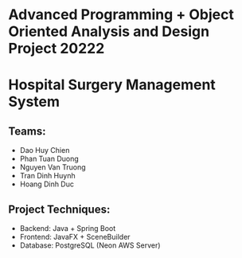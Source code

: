 # Advanced Programming + Object Oriented Analysis and Design Project 20222
# Hospital Surgery Management System
## Teams:
* Dao Huy Chien
* Phan Tuan Duong 
* Nguyen Van Truong
* Tran Dinh Huynh
* Hoang Dinh Duc
## Project Techniques:
* Backend: Java + Spring Boot
* Frontend: JavaFX + SceneBuilder
* Database: PostgreSQL (Neon AWS Server)